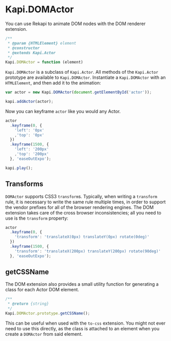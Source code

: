 # Kapi.DOMActor

You can use Rekapi to animate DOM nodes with the DOM renderer extension.

````javascript
/**
 * @param {HTMLElement} element
 * @constructor
 * @extends Kapi.Actor
 */
Kapi.DOMActor = function (element)
````

`Kapi.DOMActor` is a subclass of `Kapi.Actor`.  All methods of the `Kapi.Actor`
prototype are available to `Kapi.DOMActor`.  Instantiate a `Kapi.DOMActor` with
an `HTMLElement`, and then add it to the animation:

````javascript
var actor = new Kapi.DOMActor(document.getElementById('actor'));

kapi.addActor(actor);
````

Now you can keyframe `actor` like you would any Actor.

````javascript
actor
  .keyframe(0, {
    'left': '0px'
    ,'top': '0px'
  })
  .keyframe(1500, {
    'left': '200px'
    ,'top': '200px'
  }, 'easeOutExpo');

kapi.play();
````

## Transforms

`DOMActor` supports CSS3 `transform`s.  Typically, when writing a `transform`
rule, it is necessary to write the same rule multiple times, in order to
support the vendor prefixes for all of the browser rendering engines.  The DOM
extension takes care of the cross browser inconsistencies; all you need to use
is the `transform` property:

````javascript
actor
  .keyframe(0, {
    'transform': 'translateX(0px) translateY(0px) rotate(0deg)'
  })
  .keyframe(1500, {
    'transform': 'translateX(200px) translateY(200px) rotate(90deg)'
  }, 'easeOutExpo');
````

## getCSSName

The DOM extension also provides a small utility function for generating a class
for each Actor DOM element.

````javascript
/**
 * @return {string}
 */
Kapi.DOMActor.prototype.getCSSName();
````

This can be useful when used with the `to-css` extension.  You might not ever
need to use this directly, as the class is attached to an element when you
create a `DOMActor` from said element.
